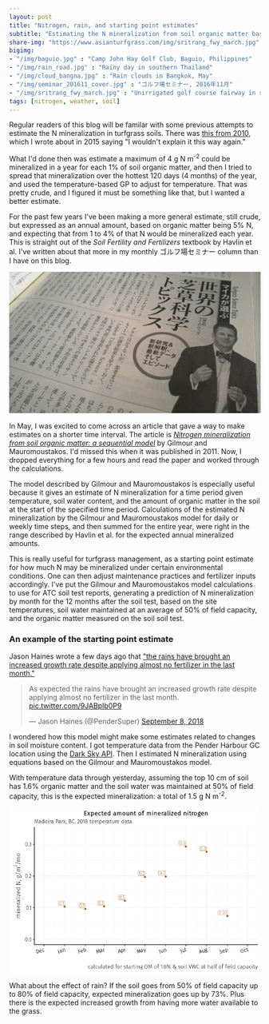 ```yaml
---
layout: post
title: "Nitrogen, rain, and starting point estimates"
subtitle: "Estimating the N mineralization from soil organic matter based on temperature and soil water content"
share-img: "https://www.asianturfgrass.com/img/sritrang_fwy_march.jpg"
bigimg:
- "/img/baguio.jpg" : "Camp John Hay Golf Club, Baguio, Philippines"
- "/img/rain_road.jpg" : "Rainy day in southern Thailand"
- "/img/cloud_bangna.jpg" : "Rain clouds in Bangkok, May"
- "/img/seminar_201611_cover.jpg" : "ゴルフ場セミナー, 2016年11月"
- "/img/sritrang_fwy_march.jpg" : "Unirrigated golf course fairway in southern Thailand, March"
tags: [nitrogen, weather, soil]
---
```


Regular readers of this blog will be familar with some previous attempts to estimate the N mineralization in turfgrass soils. There was [this from 2010](http://www.blog.asianturfgrass.com/2015/01/i-wouldnt-explain-it-this-way-again.html), which I wrote about in 2015 saying "I wouldn't explain it this way again." 

What I'd done then was estimate a maximum of 4 g N m<sup>-2</sup> could be mineralized in a year for each 1% of soil organic matter, and then I tried to spread that mineralization over the hottest 120 days (4 months) of the year, and used the temperature-based GP to adjust for temperature. That was pretty crude, and I figured it must be something like that, but I wanted a better estimate.

For the past few years I've been making a more general estimate, still crude, but expressed as an annual amount, based on organic matter being 5% N, and expecting that from 1 to 4% of that N would be mineralized each year. This is straight out of the *Soil Fertility and Fertilizers* textbook by Havlin et al. I've written about that more in my monthly ゴルフ場セミナー column than I have on this blog.

![gc seminar article nov 2016](/img/seminar_201611.jpg)

In May, I was excited to come across an article that gave a way to make estimates on a shorter time interval. The article is [*Nitrogen mineralization from soil organic matter: a sequential model*](https://dx.doi.org/10.2136/sssaj2010.0123) by Gilmour and Mauromoustakos. I'd missed this when it was published in 2011. Now, I dropped everything for a few hours and read the paper and worked through the calculations. 

The model described by Gilmour and Mauromoustakos is especially useful because it gives an estimate of N mineralization for a time period given temperature, soil water content, and the amount of organic matter in the soil at the start of the specified time period. Calculations of the estimated N mineralization by the Gilmour and Mauromoustakos model for daily or weekly time steps, and then summed for the entire year, were right in the range described by Havlin et al. for the expected annual mineralized amounts.

This is really useful for turfgrass management, as a starting point estimate for how much N may be mineralized under certain environmental conditions. One can then adjust maintenance practices and fertilizer inputs accordingly. I've put the Gilmour and Mauromoustakos model calculations to use for ATC soil test reports, generating a prediction of N mineralization by month for the 12 months after the soil test, based on the site temperatures, soil water maintained at an average of 50% of field capacity, and the organic matter measured on the soil soil test.

### An example of the starting point estimate

Jason Haines wrote a few days ago that ["the rains have brought an increased growth rate despite applying almost no fertilizer in the last month."](https://twitter.com/PenderSuper/status/1038544627505057792)

<blockquote class="twitter-tweet" data-lang="en"><p lang="en" dir="ltr">As expected the rains have brought an increased growth rate despite applying almost no fertilizer in the last month. <a href="https://t.co/9JABpIb0P9">pic.twitter.com/9JABpIb0P9</a></p>&mdash; Jason Haines (@PenderSuper) <a href="https://twitter.com/PenderSuper/status/1038544627505057792?ref_src=twsrc%5Etfw">September 8, 2018</a></blockquote>
<script async src="https://platform.twitter.com/widgets.js" charset="utf-8"></script>

I wondered how this model might make some estimates related to changes in soil moisture content. I got temperature data from the Pender Harbour GC location using the [Dark Sky API](https://darksky.net/dev/docs). Then I estimated N mineralization using equations based on the Gilmour and Mauromoustakos model.

With temperature data through yesterday, assuming the top 10 cm of soil has 1.6% organic matter and the soil water was maintained at 50% of field capacity, this is the expected mineralization: a total of 1.5 g N m<sup>-2</sup>.

![madeira park BC expected mineralization](/img/madeira_mineralization.png)

What about the effect of rain? If the soil goes from 50% of field capacity up to 80% of field capacity, expected mineralization goes up by 73%. Plus there is the expected increased growth from having more water available to the grass.





